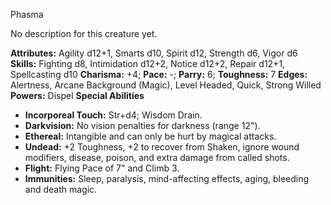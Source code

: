 Phasma

No description for this creature yet.

**Attributes:** Agility d12+1, Smarts d10, Spirit d12, Strength d6,
Vigor d6
**Skills:** Fighting d8, Intimidation d12+2, Notice d12+2, Repair d12+1,
Spellcasting d10
**Charisma:** +4; **Pace:** -; **Parry:** 6; **Toughness:** 7
**Edges:** Alertness, Arcane Background (Magic), Level Headed, Quick,
Strong Willed
**Powers:** Dispel
**Special Abilities**
- **Incorporeal Touch:** Str+d4; Wisdom Drain.
- **Darkvision:** No vision penalties for darkness (range 12").
- **Ethereal:** Intangible and can only be hurt by magical attacks.
- **Undead:** +2 Toughness, +2 to recover from Shaken, ignore wound
modifiers, disease, poison, and extra damage from called shots.
- **Flight:** Flying Pace of 7" and Climb 3.
- **Immunities:** Sleep, paralysis, mind-affecting effects, aging,
bleeding and death magic.

